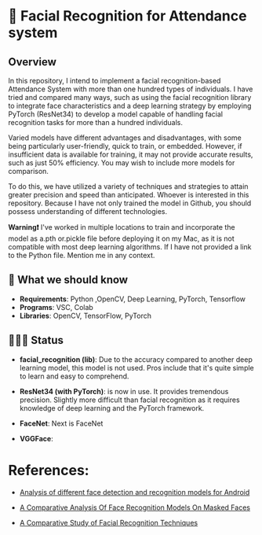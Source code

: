 # 🙈 Facial Recognition for Attendance system

## Overview
In this repository, I intend to implement a facial recognition-based Attendance System with more than one hundred types of individuals. I have tried and compared many ways, such as using the facial recognition library to integrate face characteristics and a deep learning strategy by employing PyTorch (ResNet34) to develop a model capable of handling facial recognition tasks for more than a hundred individuals.

Varied models have different advantages and disadvantages, with some being particularly user-friendly, quick to train, or embedded. However, if insufficient data is available for training, it may not provide accurate results, such as just 50% efficiency. You may wish to include more models for comparison.

To do this, we have utilized a variety of techniques and strategies to attain greater precision and speed than anticipated. Whoever is interested in this repository. Because I have not only trained the model in Github, you should possess understanding of different technologies.

**Warning❗️** I've worked in multiple locations to train and incorporate the model as a.pth or.pickle file before deploying it on my Mac, as it is not compatible with most deep learning algorithms. If I have not provided a link to the Python file. Mention me in any context.

## 🧠 What we should know
- **Requirements**: Python ,OpenCV, Deep Learning, PyTorch, Tensorflow
- **Programs**: VSC, Colab
- **Libraries**: OpenCV, TensorFlow, PyTorch 

## 👩🏼‍💻 Status
- **facial_recognition (lib)**: Due to the accuracy compared to another deep learning model, this model is not used. Pros include that it's quite simple to learn and easy to comprehend.

- **ResNet34 (with PyTorch)**: is now in use. It provides tremendous precision. Slightly more difficult than facial recognition as it requires knowledge of deep learning and the PyTorch framework.

- **FaceNet**: Next is FaceNet

- **VGGFace**: 

# References:
- [Analysis of different face detection and
recognition models for Android ](https://www.diva-portal.org/smash/get/diva2:1574943/FULLTEXT01.pdf)

- [A Comparative Analysis Of Face Recognition
Models On Masked Faces](https://www.ijstr.org/final-print/oct2020/A-Comparative-Analysis-Of-Face-Recognition-Models-On-Masked-Faces.pdf)

- [A Comparative Study of Facial Recognition Techniques](https://www.diva-portal.org/smash/get/diva2:1327708/FULLTEXT01.pdf)